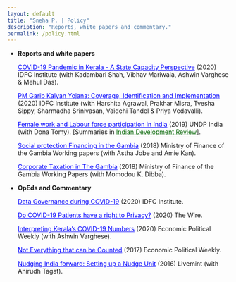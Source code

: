 ```yaml
---
layout: default
title: "Sneha P. | Policy"
description: "Reports, white papers and commentary."
permalink: /policy.html
---
```



- **Reports and white papers**
  
  <a href="https://artha.global/working-paper/the-first-wave-of-covid-19-in-kerala-a-state-capacity-perspective/" style="color: blue; " target="_blank"  rel="noopener noreferrer" >COVID-19 Pandemic in Kerala - A State Capacity Perspective</a> (2020) IDFC Institute (with Kadambari Shah, Vibhav Mariwala, Ashwin Varghese & Mehul Das).
	
  <a href="https://artha.global/working-paper/pm-garib-kalyan-yojana-coverage-identification-and-implementation/" style="color: blue; " target="_blank"  rel="noopener noreferrer" >PM Garib Kalyan Yojana: Coverage, Identification and Implementation</a> (2020) IDFC Institute (with Harshita Agrawal, Prakhar Misra, Tvesha Sippy, Sharmadha Srinivasan, Vaidehi Tandel & Priya Vedavalli).

  <a href="https://www.undp.org/sites/g/files/zskgke326/files/migration/in/Women-at-Work-Report.pdf" style="color: blue; " target="_blank"  rel="noopener noreferrer" >Female work and Labour force participation in India</a> (2019) UNDP India (with Dona Tomy). [Summaries in <a href="[https://www.ideasforindia.in/topics/miscellany/rcts-for-policymaking-ethical-and-methodological-considerations.html" style="color: darkgreen; " target="_blank"  rel="noopener noreferrer](https://idronline.org/contributor/sneha-menon/)" >Indian Development Review</a>].

  <a href="https://mofea.gov.gm/wp-content/uploads/2024/03/Social-Protection-Financing-In-The-Gambia-working-Paper-2.pdf" style="color: blue; " target="_blank"  rel="noopener noreferrer" >Social protection Financing in the Gambia</a> (2018) Ministry of Finance of the Gambia Working papers (with Astha Jobe and Amie Kan).

  <a href="https://mofea.gov.gm/wp-content/uploads/2024/03/Corporate-Income-Taxation-in-The-Gambia-2018-working-Paper-1-.pdf" style="color: blue; " target="_blank"  rel="noopener noreferrer" >Corporate Taxation in The Gambia</a> (2018) Ministry of Finance of the Gambia Working Papers (with Momodou K. Dibba).


 - **OpEds and Commentary**  

   <a href="https://artha.global/blog/?user_post[]=sneha_p" style="color: blue; " target="_blank"  rel="noopener noreferrer" >Data Governance during COVID-19</a> (2020) IDFC Institute.

   <a href="https://science.thewire.in/health/do-indias-covid-19-patients-have-a-right-to-privacy/" style="color: blue; " target="_blank"  rel="noopener noreferrer" >Do COVID-19 Patients have a right to Privacy?</a> (2020) The Wire.

   <a href="https://www.epw.in/engage/article/interpreting-keralas-covid-19-numbers" style="color: blue; " target="_blank"  rel="noopener noreferrer" >Interpreting Kerala’s COVID-19 Numbers</a> (2020) Economic Political Weekly (with Ashwin Varghese).

   <a href="https://www.epw.in/journal/2017/32/commentary/not-everything-can-be-counted-counted.html" style="color: blue; " target="_blank"  rel="noopener noreferrer" > Not Everything that can be Counted</a> (2017) Economic Political Weekly.

   <a href="https://www.livemint.com/Politics/nlDZwTwdUE1nZqPRxORHeJ/Nudging-India-forward-Setting-up-a-nudge-unit.html" style="color: blue; " target="_blank"  rel="noopener noreferrer" >Nudging India forward: Setting up a Nudge Unit</a> (2016) Livemint (with Anirudh Tagat).

